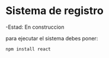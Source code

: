 <h1>Sistema de registro</h1>

-Estad: En construccion 

para ejecutar el sistema debes poner:

```npm install react```
